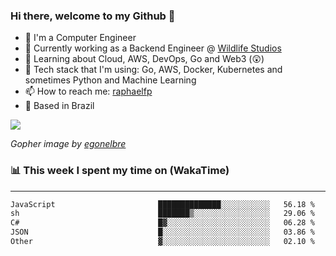 ### Hi there, welcome to my Github 👋

- 📖 I'm a Computer Engineer
- 🔭 Currently working as a Backend Engineer @ [Wildlife Studios](https://wildlifestudios.com/)
- 🌱 Learning about Cloud, AWS, DevOps, Go and Web3 (😲)
- 🚀 Tech stack that I'm using: Go, AWS, Docker, Kubernetes and sometimes Python and Machine Learning
- 📫 How to reach me: [raphaelfp](https://linkedin.com/in/raphaelfp)
- 🏡 Based in Brazil

![](https://github.com/raphaelfp/gophers/blob/master/.thumb/animation/morning-coffee-3x.gif)

*Gopher image by [egonelbre](https://github.com/egonelbre/)*

### 📊 This week I spent my time on (WakaTime)

---

<!--START_SECTION:waka-->

```txt
JavaScript                       ██████████████░░░░░░░░░░░   56.18 %
sh                               ███████▒░░░░░░░░░░░░░░░░░   29.06 %
C#                               █▓░░░░░░░░░░░░░░░░░░░░░░░   06.28 %
JSON                             █░░░░░░░░░░░░░░░░░░░░░░░░   03.86 %
Other                            ▓░░░░░░░░░░░░░░░░░░░░░░░░   02.10 %
```

<!--END_SECTION:waka-->
